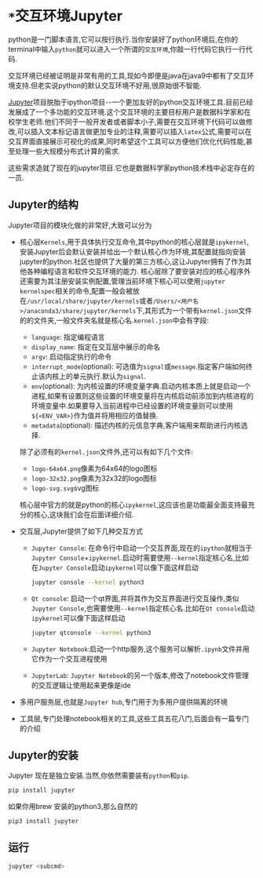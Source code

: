 # `*`交互环境Jupyter

python是一门脚本语言,它可以按行执行.当你安装好了python环境后,在你的terminal中输入`python`就可以进入一个所谓的`交互环境`,你敲一行代码它执行一行代码.

交互环境已经被证明是非常有用的工具,现如今即便是java在java9中都有了交互环境支持.但老实说python的默认交互环境不好用,很原始很不智能.

[Jupyter](http://jupyter.org/)项目脱胎于ipython项目--一个更加友好的python交互环境工具.目前已经发展成了一个多功能的交互环境.这个交互环境的主要目标用户是数据科学家和在校学生老师.他们不同于一般开发者或者脚本小子,需要在交互环境下代码可以做修改,可以插入文本标记语言做更加专业的注释,需要可以插入`latex`公式,需要可以在交互界面直接展示可视化的成果,同时希望这个工具可以方便他们优化代码性能,甚至处理一些大规模分布式计算的需求.

这些需求造就了现在的jupyter项目.它也是数据科学家python技术栈中必定存在的一员.

## Jupyter的结构

Jupyter项目的模块化做的非常好,大致可以分为

+ 核心层`Kernels`,用于具体执行交互命令,其中python的核心层就是`ipykernel`,安装Jupyter后会默认安装并给出一个默认核心作为环境,其配置就指向安装jupyter的python.社区也提供了大量的第三方核心,这让Jupyter拥有了作为其他各种编程语言和软件交互环境的能力.
    核心层除了要安装对应的核心程序外还需要为其注册安装实例配置,管理当前环境下核心可以使用`jupyter kernelspec`相关的命令,配置一般会被放在`/usr/local/share/jupyter/kernels`或者`/Users/<用户名>/anaconda3/share/jupyter/kernels`下,其形式为一个带有`kernel.json`文件的的文件夹,一般文件夹名就是核心名.`kernel.json`中会有字段:
    + `language`: 指定编程语言
    + `display_name`: 指定在交互层中展示的命名
    + `argv`: 启动指定执行的命令
    + `interrupt_mode`(optional): 可选值为`signal`或`message`.指定客户端如何终止该内核上的单元执行.默认为`signal`.
    + `env`(optional): 为内核设置的环境变量字典.启动内核本质上就是启动一个进程,如果有设置则这些设置的环境变量将在内核启动前添加到内核进程的环境变量中.如果要导入当前进程中已经设置的环境变量则可以使用`${<ENV_VAR>}`作为值并将用相应的值替换.
    + `metadata`(optional): 描述内核的元信息字典,客户端用来帮助进行内核选择.

    除了必须有的`kernel.json`文件外,还可以有如下几个文件:
    + `logo-64x64.png`像素为64x64的logo图标
    + `logo-32x32.png`像素为32x32的logo图标
    + `logo-svg.svg`svg图标

    核心层中官方的就是python的核心`ipykernel`,这应该也是功能最全面支持最充分的核心,这块我们会在后面详细介绍.

+ 交互层,Jupyter提供了如下几种交互方式
    + `Jupyter Console`: 在命令行中启动一个交互界面,现在的`ipython`就相当于`Jupyter Console`+`ipykernel`.启动时需要使用`--kernel`指定核心名,比如在`Jupyter Console`启动`ipykernel`可以像下面这样启动

        ```bash
        jupyter console --kernel python3
        ```

    + `Qt console`: 启动一个qt界面,并将其作为交互界面进行交互操作,类似`Jupyter Console`,也需要使用`--kernel`指定核心名.比如在`Qt console`启动`ipykernel`可以像下面这样启动

        ```bash
        jupyter qtconsole --kernel python3
        ```

    + `Jupyter Notebook`:启动一个http服务,这个服务可以解析`.ipynb`文件并用它作为一个交互进程使用
    + `JupyterLab`: `Jupyter Notebook`的另一个版本,修改了notebook文件管理的交互逻辑让使用起来更像是ide

+ 多用户服务层,也就是`Jupyter hub`,专门用于为多用户提供隔离的环境

+ 工具层,专门处理notebook相关的工具,这些工具五花八门,后面会有一篇专门的介绍

## Jupyter的安装

Jupyter 现在是独立安装.当然,你依然需要装有`python`和`pip`.

```bash
pip install jupyter
```

如果你用brew 安装的python3,那么自然的

```bash
pip3 install jupyter
```

## 运行

```bash
jupyter <subcmd>
```
